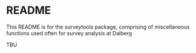 # README

This README is for the surveytools package, comprising of miscellaneous functions used often for survey analysis at Dalberg

TBU

